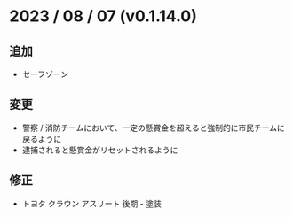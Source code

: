 # 2023 / 08 / 07 (v0.1.14.0)

## 追加
- セーフゾーン

## 変更
- 警察 / 消防チームにおいて、一定の懸賞金を超えると強制的に市民チームに戻るように
- 逮捕されると懸賞金がリセットされるように

## 修正
- トヨタ クラウン アスリート 後期 - 塗装

